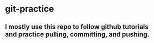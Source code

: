 # git-practice
## I mostly use this repo to follow github tutorials and practice pulling, committing, and pushing. 
